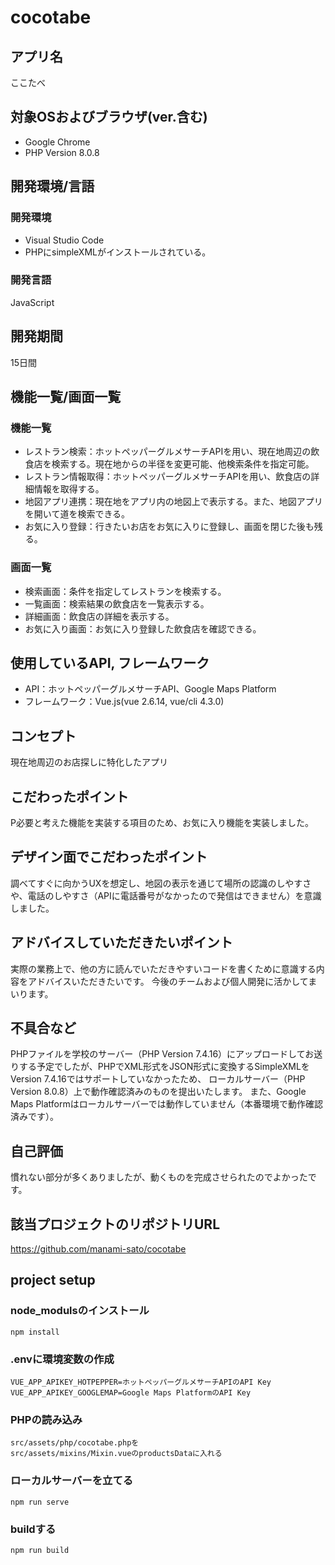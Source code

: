 # cocotabe

## アプリ名
ここたべ

## 対象OSおよびブラウザ(ver.含む)
- Google Chrome
- PHP Version 8.0.8

## 開発環境/言語

### 開発環境
- Visual Studio Code
- PHPにsimpleXMLがインストールされている。

### 開発言語
JavaScript

## 開発期間
15日間

## 機能一覧/画面一覧

### 機能一覧
- レストラン検索：ホットペッパーグルメサーチAPIを用い、現在地周辺の飲食店を検索する。現在地からの半径を変更可能、他検索条件を指定可能。
- レストラン情報取得：ホットペッパーグルメサーチAPIを用い、飲食店の詳細情報を取得する。
- 地図アプリ連携：現在地をアプリ内の地図上で表示する。また、地図アプリを開いて道を検索できる。
- お気に入り登録：行きたいお店をお気に入りに登録し、画面を閉じた後も残る。

### 画面一覧
- 検索画面：条件を指定してレストランを検索する。
- 一覧画面：検索結果の飲食店を一覧表示する。
- 詳細画面：飲食店の詳細を表示する。
- お気に入り画面：お気に入り登録した飲食店を確認できる。

## 使用しているAPI, フレームワーク
- API：ホットペッパーグルメサーチAPI、Google Maps Platform
- フレームワーク：Vue.js(vue 2.6.14, vue/cli 4.3.0)

## コンセプト
現在地周辺のお店探しに特化したアプリ

## こだわったポイント
P必要と考えた機能を実装する項目のため、お気に入り機能を実装しました。

## デザイン面でこだわったポイント
調べてすぐに向かうUXを想定し、地図の表示を通じて場所の認識のしやすさや、電話のしやすさ（APIに電話番号がなかったので発信はできません）を意識しました。

## アドバイスしていただきたいポイント
実際の業務上で、他の方に読んでいただきやすいコードを書くために意識する内容をアドバイスいただきたいです。
今後のチームおよび個人開発に活かしてまいります。

## 不具合など
PHPファイルを学校のサーバー（PHP Version 7.4.16）にアップロードしてお送りする予定でしたが、PHPでXML形式をJSON形式に変換するSimpleXMLをVersion 7.4.16ではサポートしていなかったため、
ローカルサーバー（PHP Version 8.0.8）上で動作確認済みのものを提出いたします。
また、Google Maps Platformはローカルサーバーでは動作していません（本番環境で動作確認済みです）。

## 自己評価
慣れない部分が多くありましたが、動くものを完成させられたのでよかったです。

## 該当プロジェクトのリポジトリURL
https://github.com/manami-sato/cocotabe

## project setup

### node_modulsのインストール

```
npm install
```

### .envに環境変数の作成

```
VUE_APP_APIKEY_HOTPEPPER=ホットペッパーグルメサーチAPIのAPI Key
VUE_APP_APIKEY_GOOGLEMAP=Google Maps PlatformのAPI Key
```

### PHPの読み込み

```
src/assets/php/cocotabe.phpを
src/assets/mixins/Mixin.vueのproductsDataに入れる
```

### ローカルサーバーを立てる

```
npm run serve
```

### buildする

```
npm run build
```